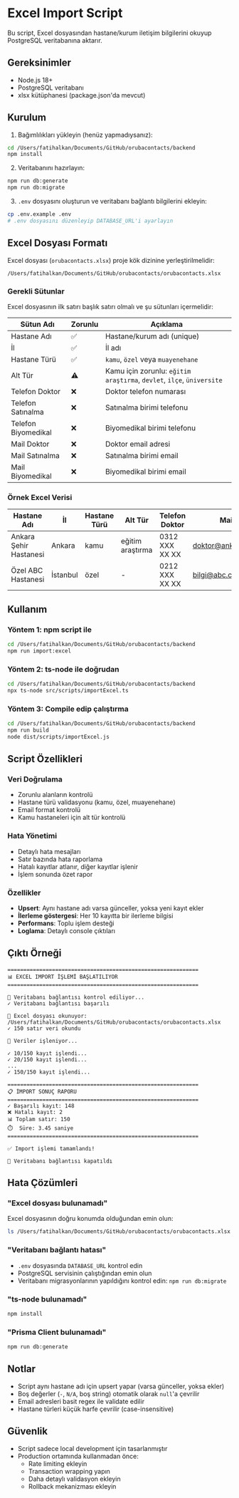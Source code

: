 # Excel Import Script

Bu script, Excel dosyasından hastane/kurum iletişim bilgilerini okuyup PostgreSQL veritabanına aktarır.

## Gereksinimler

- Node.js 18+
- PostgreSQL veritabanı
- xlsx kütüphanesi (package.json'da mevcut)

## Kurulum

1. Bağımlılıkları yükleyin (henüz yapmadıysanız):
```bash
cd /Users/fatihalkan/Documents/GitHub/orubacontacts/backend
npm install
```

2. Veritabanını hazırlayın:
```bash
npm run db:generate
npm run db:migrate
```

3. `.env` dosyasını oluşturun ve veritabanı bağlantı bilgilerini ekleyin:
```bash
cp .env.example .env
# .env dosyasını düzenleyip DATABASE_URL'i ayarlayın
```

## Excel Dosyası Formatı

Excel dosyası (`orubacontacts.xlsx`) proje kök dizinine yerleştirilmelidir:
```
/Users/fatihalkan/Documents/GitHub/orubacontacts/orubacontacts.xlsx
```

### Gerekli Sütunlar

Excel dosyasının ilk satırı başlık satırı olmalı ve şu sütunları içermelidir:

| Sütun Adı | Zorunlu | Açıklama |
|-----------|---------|----------|
| Hastane Adı | ✅ | Hastane/kurum adı (unique) |
| İl | ✅ | İl adı |
| Hastane Türü | ✅ | `kamu`, `özel` veya `muayenehane` |
| Alt Tür | ⚠️ | Kamu için zorunlu: `eğitim araştırma`, `devlet`, `ilçe`, `üniversite` |
| Telefon Doktor | ❌ | Doktor telefon numarası |
| Telefon Satınalma | ❌ | Satınalma birimi telefonu |
| Telefon Biyomedikal | ❌ | Biyomedikal birimi telefonu |
| Mail Doktor | ❌ | Doktor email adresi |
| Mail Satınalma | ❌ | Satınalma birimi email |
| Mail Biyomedikal | ❌ | Biyomedikal birimi email |

### Örnek Excel Verisi

| Hastane Adı | İl | Hastane Türü | Alt Tür | Telefon Doktor | Mail Doktor |
|-------------|----|--------------|---------|--------------------|-------------|
| Ankara Şehir Hastanesi | Ankara | kamu | eğitim araştırma | 0312 XXX XX XX | doktor@ankara.saglik.gov.tr |
| Özel ABC Hastanesi | İstanbul | özel | - | 0212 XXX XX XX | bilgi@abc.com.tr |

## Kullanım

### Yöntem 1: npm script ile

```bash
cd /Users/fatihalkan/Documents/GitHub/orubacontacts/backend
npm run import:excel
```

### Yöntem 2: ts-node ile doğrudan

```bash
cd /Users/fatihalkan/Documents/GitHub/orubacontacts/backend
npx ts-node src/scripts/importExcel.ts
```

### Yöntem 3: Compile edip çalıştırma

```bash
cd /Users/fatihalkan/Documents/GitHub/orubacontacts/backend
npm run build
node dist/scripts/importExcel.js
```

## Script Özellikleri

### Veri Doğrulama

- Zorunlu alanların kontrolü
- Hastane türü validasyonu (kamu, özel, muayenehane)
- Email format kontrolü
- Kamu hastaneleri için alt tür kontrolü

### Hata Yönetimi

- Detaylı hata mesajları
- Satır bazında hata raporlama
- Hatalı kayıtlar atlanır, diğer kayıtlar işlenir
- İşlem sonunda özet rapor

### Özellikler

- **Upsert**: Aynı hastane adı varsa günceller, yoksa yeni kayıt ekler
- **İlerleme göstergesi**: Her 10 kayıtta bir ilerleme bilgisi
- **Performans**: Toplu işlem desteği
- **Loglama**: Detaylı console çıktıları

## Çıktı Örneği

```
============================================================
📊 EXCEL IMPORT İŞLEMİ BAŞLATILIYOR
============================================================

🔌 Veritabanı bağlantısı kontrol ediliyor...
✓ Veritabanı bağlantısı başarılı

📖 Excel dosyası okunuyor: /Users/fatihalkan/Documents/GitHub/orubacontacts/orubacontacts.xlsx
✓ 150 satır veri okundu

🔄 Veriler işleniyor...

✓ 10/150 kayıt işlendi...
✓ 20/150 kayıt işlendi...
...
✓ 150/150 kayıt işlendi...

============================================================
📋 İMPORT SONUÇ RAPORU
============================================================
✓ Başarılı kayıt: 148
❌ Hatalı kayıt: 2
📊 Toplam satır: 150
⏱️  Süre: 3.45 saniye
============================================================

✅ Import işlemi tamamlandı!

🔌 Veritabanı bağlantısı kapatıldı
```

## Hata Çözümleri

### "Excel dosyası bulunamadı"
Excel dosyasının doğru konumda olduğundan emin olun:
```bash
ls /Users/fatihalkan/Documents/GitHub/orubacontacts/orubacontacts.xlsx
```

### "Veritabanı bağlantı hatası"
- `.env` dosyasında `DATABASE_URL` kontrol edin
- PostgreSQL servisinin çalıştığından emin olun
- Veritabanı migrasyonlarının yapıldığını kontrol edin: `npm run db:migrate`

### "ts-node bulunamadı"
```bash
npm install
```

### "Prisma Client bulunamadı"
```bash
npm run db:generate
```

## Notlar

- Script aynı hastane adı için upsert yapar (varsa günceller, yoksa ekler)
- Boş değerler (`-`, `N/A`, boş string) otomatik olarak `null`'a çevrilir
- Email adresleri basit regex ile validate edilir
- Hastane türleri küçük harfe çevrilir (case-insensitive)

## Güvenlik

- Script sadece local development için tasarlanmıştır
- Production ortamında kullanmadan önce:
  - Rate limiting ekleyin
  - Transaction wrapping yapın
  - Daha detaylı validasyon ekleyin
  - Rollback mekanizması ekleyin
